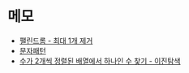 # 메모

* [팰린드롬 - 최대 1개 제거](LeetCode/680_ValidPalindrome2/main.cc)
* [문자패턴](LeetCode/290_WordPattern/main.cc)
* [수가 2개씩 정렬된 배열에서 하나인 수 찾기 - 이진탐색](LeetCode/540_SingleElementInASortedArray/main.cc)
